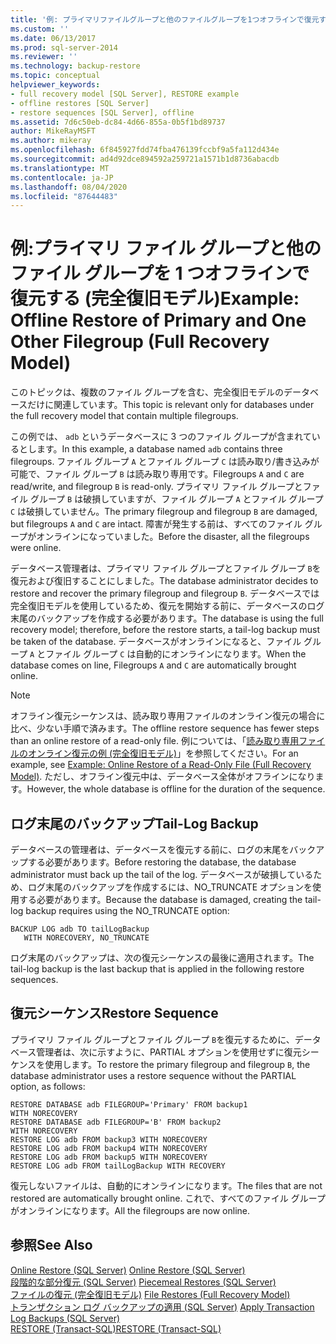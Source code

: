 ```yaml
---
title: '例: プライマリファイルグループと他のファイルグループを1つオフラインで復元する (完全復旧モデル) |Microsoft Docs'
ms.custom: ''
ms.date: 06/13/2017
ms.prod: sql-server-2014
ms.reviewer: ''
ms.technology: backup-restore
ms.topic: conceptual
helpviewer_keywords:
- full recovery model [SQL Server], RESTORE example
- offline restores [SQL Server]
- restore sequences [SQL Server], offline
ms.assetid: 7d6c50eb-dc84-4d66-855a-0b5f1bd89737
author: MikeRayMSFT
ms.author: mikeray
ms.openlocfilehash: 6f845927fdd74fba476139fccbf9a5fa112d434e
ms.sourcegitcommit: ad4d92dce894592a259721a1571b1d8736abacdb
ms.translationtype: MT
ms.contentlocale: ja-JP
ms.lasthandoff: 08/04/2020
ms.locfileid: "87644483"
---
```

# <a name="example-offline-restore-of-primary-and-one-other-filegroup-full-recovery-model"></a><span data-ttu-id="ad6f7-102">例:プライマリ ファイル グループと他のファイル グループを 1 つオフラインで復元する (完全復旧モデル)</span><span class="sxs-lookup"><span data-stu-id="ad6f7-102">Example: Offline Restore of Primary and One Other Filegroup (Full Recovery Model)</span></span>
  <span data-ttu-id="ad6f7-103">このトピックは、複数のファイル グループを含む、完全復旧モデルのデータベースだけに関連しています。</span><span class="sxs-lookup"><span data-stu-id="ad6f7-103">This topic is relevant only for databases under the full recovery model that contain multiple filegroups.</span></span>  
  
 <span data-ttu-id="ad6f7-104">この例では、 `adb` というデータベースに 3 つのファイル グループが含まれているとします。</span><span class="sxs-lookup"><span data-stu-id="ad6f7-104">In this example, a database named `adb` contains three filegroups.</span></span> <span data-ttu-id="ad6f7-105">ファイル グループ `A` とファイル グループ `C` は読み取り/書き込みが可能で、ファイル グループ `B` は読み取り専用です。</span><span class="sxs-lookup"><span data-stu-id="ad6f7-105">Filegroups `A` and `C` are read/write, and filegroup `B` is read-only.</span></span> <span data-ttu-id="ad6f7-106">プライマリ ファイル グループとファイル グループ `B` は破損していますが、ファイル グループ `A` とファイル グループ `C` は破損していません。</span><span class="sxs-lookup"><span data-stu-id="ad6f7-106">The primary filegroup and filegroup `B` are damaged, but filegroups `A` and `C` are intact.</span></span> <span data-ttu-id="ad6f7-107">障害が発生する前は、すべてのファイル グループがオンラインになっていました。</span><span class="sxs-lookup"><span data-stu-id="ad6f7-107">Before the disaster, all the filegroups were online.</span></span>  
  
 <span data-ttu-id="ad6f7-108">データベース管理者は、プライマリ ファイル グループとファイル グループ `B`を復元および復旧することにしました。</span><span class="sxs-lookup"><span data-stu-id="ad6f7-108">The database administrator decides to restore and recover the primary filegroup and filegroup `B`.</span></span> <span data-ttu-id="ad6f7-109">データベースでは完全復旧モデルを使用しているため、復元を開始する前に、データベースのログ末尾のバックアップを作成する必要があります。</span><span class="sxs-lookup"><span data-stu-id="ad6f7-109">The database is using the full recovery model; therefore, before the restore starts, a tail-log backup must be taken of the database.</span></span> <span data-ttu-id="ad6f7-110">データベースがオンラインになると、ファイル グループ `A` とファイル グループ `C` は自動的にオンラインになります。</span><span class="sxs-lookup"><span data-stu-id="ad6f7-110">When the database comes on line, Filegroups `A` and `C` are automatically brought online.</span></span>  
  
> [!NOTE]  
>  <span data-ttu-id="ad6f7-111">オフライン復元シーケンスは、読み取り専用ファイルのオンライン復元の場合に比べ、少ない手順で済みます。</span><span class="sxs-lookup"><span data-stu-id="ad6f7-111">The offline restore sequence has fewer steps than an online restore of a read-only file.</span></span> <span data-ttu-id="ad6f7-112">例については、「[読み取り専用ファイルのオンライン復元の例 &#40;完全復旧モデル&#41;](example-online-restore-of-a-read-only-file-full-recovery-model.md)」を参照してください。</span><span class="sxs-lookup"><span data-stu-id="ad6f7-112">For an example, see [Example: Online Restore of a Read-Only File &#40;Full Recovery Model&#41;](example-online-restore-of-a-read-only-file-full-recovery-model.md).</span></span> <span data-ttu-id="ad6f7-113">ただし、オフライン復元中は、データベース全体がオフラインになります。</span><span class="sxs-lookup"><span data-stu-id="ad6f7-113">However, the whole database is offline for the duration of the sequence.</span></span>  
  
## <a name="tail-log-backup"></a><span data-ttu-id="ad6f7-114">ログ末尾のバックアップ</span><span class="sxs-lookup"><span data-stu-id="ad6f7-114">Tail-Log Backup</span></span>  
 <span data-ttu-id="ad6f7-115">データベースの管理者は、データベースを復元する前に、ログの末尾をバックアップする必要があります。</span><span class="sxs-lookup"><span data-stu-id="ad6f7-115">Before restoring the database, the database administrator must back up the tail of the log.</span></span> <span data-ttu-id="ad6f7-116">データベースが破損しているため、ログ末尾のバックアップを作成するには、NO_TRUNCATE オプションを使用する必要があります。</span><span class="sxs-lookup"><span data-stu-id="ad6f7-116">Because the database is damaged, creating the tail-log backup requires using the NO_TRUNCATE option:</span></span>  
  
```  
BACKUP LOG adb TO tailLogBackup   
   WITH NORECOVERY, NO_TRUNCATE  
```  
  
 <span data-ttu-id="ad6f7-117">ログ末尾のバックアップは、次の復元シーケンスの最後に適用されます。</span><span class="sxs-lookup"><span data-stu-id="ad6f7-117">The tail-log backup is the last backup that is applied in the following restore sequences.</span></span>  
  
## <a name="restore-sequence"></a><span data-ttu-id="ad6f7-118">復元シーケンス</span><span class="sxs-lookup"><span data-stu-id="ad6f7-118">Restore Sequence</span></span>  
 <span data-ttu-id="ad6f7-119">プライマリ ファイル グループとファイル グループ `B`を復元するために、データベース管理者は、次に示すように、PARTIAL オプションを使用せずに復元シーケンスを使用します。</span><span class="sxs-lookup"><span data-stu-id="ad6f7-119">To restore the primary filegroup and filegroup `B`, the database administrator uses a restore sequence without the PARTIAL option, as follows:</span></span>  
  
```  
RESTORE DATABASE adb FILEGROUP='Primary' FROM backup1   
WITH NORECOVERY  
RESTORE DATABASE adb FILEGROUP='B' FROM backup2   
WITH NORECOVERY  
RESTORE LOG adb FROM backup3 WITH NORECOVERY  
RESTORE LOG adb FROM backup4 WITH NORECOVERY  
RESTORE LOG adb FROM backup5 WITH NORECOVERY  
RESTORE LOG adb FROM tailLogBackup WITH RECOVERY  
```  
  
 <span data-ttu-id="ad6f7-120">復元しないファイルは、自動的にオンラインになります。</span><span class="sxs-lookup"><span data-stu-id="ad6f7-120">The files that are not restored are automatically brought online.</span></span> <span data-ttu-id="ad6f7-121">これで、すべてのファイル グループがオンラインになります。</span><span class="sxs-lookup"><span data-stu-id="ad6f7-121">All the filegroups are now online.</span></span>  
  
## <a name="see-also"></a><span data-ttu-id="ad6f7-122">参照</span><span class="sxs-lookup"><span data-stu-id="ad6f7-122">See Also</span></span>  
 <span data-ttu-id="ad6f7-123">[Online Restore &#40;SQL Server&#41;](online-restore-sql-server.md) </span><span class="sxs-lookup"><span data-stu-id="ad6f7-123">[Online Restore &#40;SQL Server&#41;](online-restore-sql-server.md) </span></span>  
 <span data-ttu-id="ad6f7-124">[段階的な部分復元 &#40;SQL Server&#41;](piecemeal-restores-sql-server.md) </span><span class="sxs-lookup"><span data-stu-id="ad6f7-124">[Piecemeal Restores &#40;SQL Server&#41;](piecemeal-restores-sql-server.md) </span></span>  
 <span data-ttu-id="ad6f7-125">[ファイルの復元 &#40;完全復旧モデル&#41;](file-restores-full-recovery-model.md) </span><span class="sxs-lookup"><span data-stu-id="ad6f7-125">[File Restores &#40;Full Recovery Model&#41;](file-restores-full-recovery-model.md) </span></span>  
 <span data-ttu-id="ad6f7-126">[トランザクション ログ バックアップの適用 &#40;SQL Server&#41;](transaction-log-backups-sql-server.md) </span><span class="sxs-lookup"><span data-stu-id="ad6f7-126">[Apply Transaction Log Backups &#40;SQL Server&#41;](transaction-log-backups-sql-server.md) </span></span>  
 [<span data-ttu-id="ad6f7-127">RESTORE &#40;Transact-SQL&#41;</span><span class="sxs-lookup"><span data-stu-id="ad6f7-127">RESTORE &#40;Transact-SQL&#41;</span></span>](/sql/t-sql/statements/restore-statements-transact-sql)  
  
  
